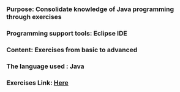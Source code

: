### Purpose: Consolidate knowledge of Java programming through exercises

### Programming support tools: Eclipse IDE

### Content: Exercises from basic to advanced

### The language used : Java

### Exercises Link: [Here](src/DeBai/BaiTapThamKhaoJava.pdf)